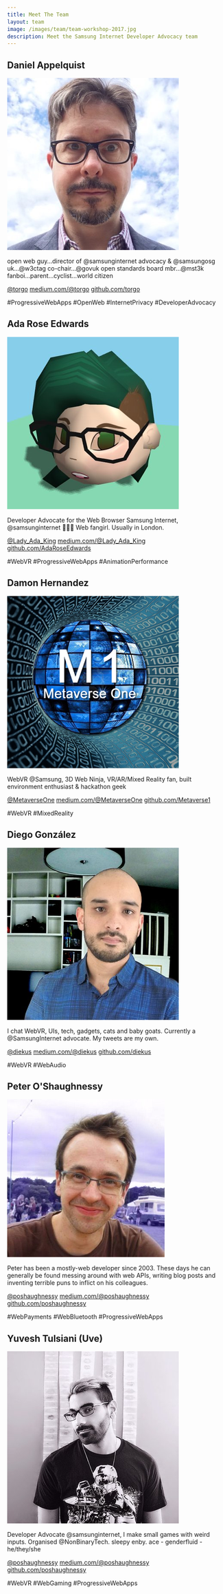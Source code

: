 ```yaml
---
title: Meet The Team
layout: team
image: /images/team/team-workshop-2017.jpg
description: Meet the Samsung Internet Developer Advocacy team
---
```

## Daniel Appelquist

<div class="profile">
  <img src="images/team/torgo.jpg" alt="Daniel Appelquist"/> 
  <p>open web guy…director of @samsunginternet advocacy & @samsungosg uk…@w3ctag co-chair…@govuk open standards board mbr…@mst3k fanboi…parent…cyclist…world citizen</p>
  <p class="profile-links"><a class="twitter" href="https://twitter.com/torgo">@torgo</a> <a class="medium" href="https://medium.com/@torgo">medium.com/@torgo</a> <a class="github" href="https://github.com/torgo">github.com/torgo</a></p> 
  <p class="tags"><span>#ProgressiveWebApps</span> <span>#OpenWeb</span> <span>#InternetPrivacy</span> <span>#DeveloperAdvocacy</span></p>
</div> 

## Ada Rose Edwards

<div class="profile">
  <img src="images/team/ada.jpg" alt="Ada Rose Edwards"/>
  <p>Developer Advocate for the Web Browser Samsung Internet, @samsunginternet 💜💜💜 Web fangirl. Usually in London.</p>
  <p class="profile-links"><a class="twitter" href="https://twitter.com/Lady_Ada_King">@Lady_Ada_King</a> <a class="medium" href="https://medium.com/@Lady_Ada_King">medium.com/@Lady_Ada_King</a> <a class="github" href="https://github.com/AdaRoseEdwards">github.com/AdaRoseEdwards</a></p>
  <p class="tags"><span>#WebVR</span> <span>#ProgressiveWebApps</span> <span>#AnimationPerformance</span></p>
</div>

## Damon Hernandez

<div class="profile">
  <img src="images/team/damon.png" alt="Damon Hernandez"/>
  <p>WebVR @Samsung, 3D Web Ninja, VR/AR/Mixed Reality fan, built environment enthusiast & hackathon geek</p>
  <p class="profile-links"><a class="twitter" href="https://twitter.com/metaverseone">@MetaverseOne</a> <a class="medium" href="https://medium.com/@MetaverseOne">medium.com/@MetaverseOne</a> <a class="github" href="https://github.com/Metaverse1">github.com/Metaverse1</a></p>
  <p class="tags"><span>#WebVR</span> <span>#MixedReality</span></p>
</div>

## Diego González

<div class="profile">
  <img src="images/team/diego.jpg" alt="Diego González"/>
  <p>I chat WebVR, UIs, tech, gadgets, cats and baby goats. Currently a @SamsungInternet advocate. My tweets are my own.</p>
  <p class="profile-links"><a class="twitter" href="https://twitter.com/diekus">@diekus</a> <a class="medium" href="https://medium.com/@diekus">medium.com/@diekus</a> <a class="github" href="https://github.com/diekus">github.com/diekus</a></p>
  <p class="tags"><span>#WebVR</span> <span>#WebAudio</span></p>
</div>

## Peter O'Shaughnessy

<div class="profile">
  <img src="images/team/peter.jpg" alt="Peter O'Shaughnessy"/>
  <p>Peter has been a mostly-web developer since 2003. These days he can generally be found messing around with web APIs, writing blog posts and inventing terrible puns to inflict on his colleagues.</p>
  <p class="profile-links"><a class="twitter" href="https://twitter.com/poshaughnessy">@poshaughnessy</a> <a class="medium" href="https://medium.com/@poshaughnessy">medium.com/@poshaughnessy</a> <a class="github" href="https://github.com/poshaughnessy">github.com/poshaughnessy</a></p>
  <p class="tags"><span>#WebPayments</span> <span>#WebBluetooth</span> <span>#ProgressiveWebApps</span></p>
</div>

## Yuvesh Tulsiani (Uve)

<div class="profile">
  <img src="images/team/uve.jpg" alt="Yuvesh Tulsiani"/>
  <p>Developer Advocate @samsunginternet, I make small games with weird inputs. Organised @NonBinaryTech. sleepy enby. ace - genderfluid - he/they/she</p>
  <p class="profile-links"><a class="twitter" href="https://twitter.com/poshaughnessy">@poshaughnessy</a> <a class="medium" href="https://medium.com/@poshaughnessy">medium.com/@poshaughnessy</a> <a class="github" href="https://github.com/poshaughnessy">github.com/poshaughnessy</a></p>
  <p class="tags"><span>#WebVR</span> <span>#WebGaming</span> <span>#ProgressiveWebApps</span></p>
</div>
